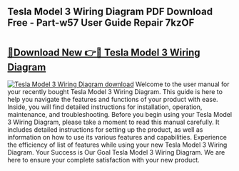 ## Tesla Model 3 Wiring Diagram PDF Download Free - Part-w57 User Guide Repair 7kzOF

# <h2><a href="http://dfjl27.blite.top/?on=Tesla+Model+3+Wiring+Diagram">🔗Download New 👉🔴 Tesla Model 3 Wiring Diagram</a></h2>

[![Tesla Model 3 Wiring Diagram download](https://i.imgur.com/lujVjoI.png)](http://dfjl27.blite.top/?on=Tesla+Model+3+Wiring+Diagram)
Welcome to the user manual for your recently bought Tesla Model 3 Wiring Diagram. This guide is here to help you navigate the features and functions of your product with ease. Inside, you will find detailed instructions for installation, operation, maintenance, and troubleshooting. Before you begin using your Tesla Model 3 Wiring Diagram, please take a moment to read this manual carefully. It includes detailed instructions for setting up the product, as well as information on how to use its various features and capabilities. Experience the efficiency of list of features while using your new Tesla Model 3 Wiring Diagram. Your Success is Our Goal Tesla Model 3 Wiring Diagram. We are here to ensure your complete satisfaction with your new product.
